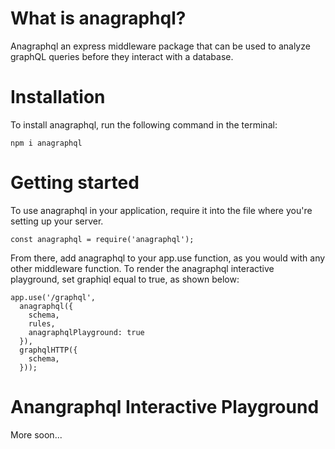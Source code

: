 # What is anagraphql?

Anagraphql an express middleware package that can be used to analyze graphQL queries before they interact with a database.

# Installation

To install anagraphql, run the following command in the terminal:

```
npm i anagraphql
```

# Getting started

To use anagraphql in your application, require it into the file where you're setting up your server.

```
const anagraphql = require('anagraphql');
```


From there, add anagraphql to your app.use function, as you would with any other middleware function. To render the anagraphql interactive playground, set graphiql equal to true, as shown below:

```
app.use('/graphql',
  anagraphql({
    schema,
    rules,
    anagraphqlPlayground: true
  }),
  graphqlHTTP({
    schema,
  }));
```
# Anangraphql Interactive Playground

More soon...

